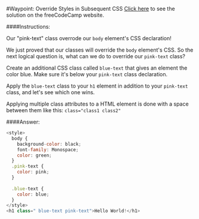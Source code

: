 #Waypoint: Override Styles in Subsequent CSS
<a href="http://freecodecamp.com/challenges/Waypoint:%20Override%20Styles%20in%20Subsequent%20CSS?solution=%3Cstyle%3E%0A%20%20body%20%7B%0A%20%20%20%20background-color%3A%20black%3B%0A%20%20%20%20font-family%3A%20Monospace%3B%0A%20%20%20%20color%3A%20green%3B%0A%20%20%7D%0A%20%20.pink-text%20%7B%0A%20%20%20%20color%3A%20pink%3B%0A%20%20%7D%0A%20%20%0A%20%20.blue-text%20%7B%0A%20%20%20%20color%3A%20blue%3B%0A%20%20%7D%0A%3C%2Fstyle%3E%0A%3Ch1%20class%3D%22%20blue-text%20pink-text%22%3EHello%20World!%3C%2Fh1%3E%0A" target="_blank">Click here</a> to see the solution on the freeCodeCamp website.


####Instructions:
<p class="wrappable negative-10">Our &quot;pink-text&quot; class overrode our <code>body</code> element&apos;s CSS declaration!</p><p class="wrappable negative-10">We just proved that our classes will override the <code>body</code> element&apos;s CSS. So the next logical question is, what can we do to override our <code>pink-text</code> class?</p><p class="wrappable negative-10">Create an additional CSS class called <code>blue-text</code> that gives an element the color blue. Make sure it&apos;s below your <code>pink-text</code> class declaration.</p><p class="wrappable negative-10">Apply the <code>blue-text</code> class to your <code>h1</code> element in addition to your <code>pink-text</code> class, and let&apos;s see which one wins.</p><p class="wrappable negative-10">Applying multiple class attributes to a HTML element is done with a space between them like this: <code>class=&quot;class1 class2&quot;</code></p><div class="negative-bottom-margin-30"></div>


####Answer:
```javascript
<style>
  body {
    background-color: black;
    font-family: Monospace;
    color: green;
  }
  .pink-text {
    color: pink;
  }
  
  .blue-text {
    color: blue;
  }
</style>
<h1 class=" blue-text pink-text">Hello World!</h1>

```